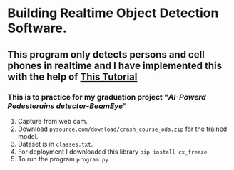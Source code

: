 # Building Realtime Object Detection Software.
## This program only detects persons and cell phones in realtime and I have implemented this with the help of [This Tutorial](https://www.youtube.com/watch?v=bUoWTPaKUi4&t=559s)

### This is to practice for my graduation project "***AI-Powerd Pedesterains detector-BeamEye***"
1. Capture from web cam.
2. Download `pysource.com/download/crash_course_ods.zip` for the trained model.
3. Dataset is in `classes.txt`.
4. For deployment I downloaded this library `pip install cx_freeze`
5. To run the program `program.py`
